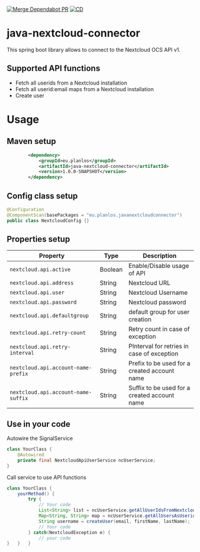 [![Merge Dependabot PR](https://github.com/derBobby/java-nextcloud-connector/actions/workflows/dependabot-automerge.yml/badge.svg)](https://github.com/derBobby/java-nextcloud-connector/actions/workflows/dependabot-automerge.yml) [![CD](https://github.com/derBobby/java-nextcloud-connector/actions/workflows/test-and-publish.yml/badge.svg)](https://github.com/derBobby/java-nextcloud-connector/actions/workflows/test-and-publish.yml)

# java-nextcloud-connector
This spring boot library allows to connect to the Nextcloud OCS API v1.

## Supported API functions
* Fetch all userids from a Nextcloud installation
* Fetch all userid:email maps from a Nextcloud installation
* Create user

# Usage

## Maven setup
```xml
        <dependency>
            <groupId>eu.planlos</groupId>
            <artifactId>java-nextcloud-connector</artifactId>
            <version>1.0.0-SNAPSHOT</version>
        </dependency>
```

## Config class setup
```java
@Configuration
@ComponentScan(basePackages = "eu.planlos.javanextcloudconnector")
public class NextcloudConfig {}
```

## Properties setup
| Property                            | Type    | Description                                  |
|-------------------------------------|---------|----------------------------------------------|
| `nextcloud.api.active`              | Boolean | Enable/Disable usage of API                  |
| `nextcloud.api.address`             | String  | Nextcloud URL                                |
| `nextcloud.api.user`                | String  | Nextcloud Username                           | 
| `nextcloud.api.password`            | String  | Nextcloud password                           | 
| `nextcloud.api.defaultgroup`        | String  | default group for user creation              | 
| `nextcloud.api.retry-count`         | String  | Retry count in case of exception             | 
| `nextcloud.api.retry-interval`      | String  | PInterval for retries in case of exception   | 
| `nextcloud.api.account-name-prefix` | String  | Prefix to be used for a created account name | 
| `nextcloud.api.account-name-suffix` | String  | Suffix to be used for a created account name | 

## Use in your code
Autowire the SignalService
```java
class YourClass {
    @Autowired
    private final NextcloudApiUserService ncUserService;
}
```

Call service to use API functions
```java
class YourClass {
    yourMethod() {
        try {
            // Your code
            List<String> list = ncUserService.getAllUserIdsFromNextcloud();
            Map<String, String> map = ncUserService.getAllUsersAsUseridEmailMap();
            String username = createUser(email, firstName, lastName);
            // Your code
        } catch(NextcloudException e) {
            // your code
}   }   }
```